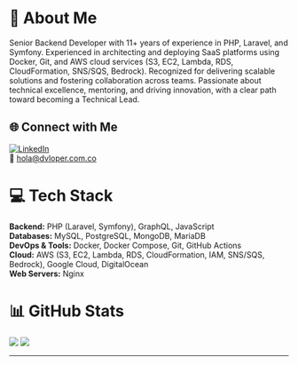 # 💫 About Me
Senior Backend Developer with 11+ years of experience in PHP, Laravel, and Symfony. Experienced in architecting and deploying SaaS platforms using Docker, Git, and AWS cloud services (S3, EC2, Lambda, RDS, CloudFormation, SNS/SQS, Bedrock). Recognized for delivering scalable solutions and fostering collaboration across teams. Passionate about technical excellence, mentoring, and driving innovation, with a clear path toward becoming a Technical Lead.

## 🌐 Connect with Me
[![LinkedIn](https://img.shields.io/badge/LinkedIn-%230077B5.svg?logo=linkedin&logoColor=white)](https://linkedin.com/in/devluism)  
📧 hola@dvloper.com.co

# 💻 Tech Stack

**Backend:** PHP (Laravel, Symfony), GraphQL, JavaScript  
**Databases:** MySQL, PostgreSQL, MongoDB, MariaDB  
**DevOps & Tools:** Docker, Docker Compose, Git, GitHub Actions  
**Cloud:** AWS (S3, EC2, Lambda, RDS, CloudFormation, IAM, SNS/SQS, Bedrock), Google Cloud, DigitalOcean  
**Web Servers:** Nginx  

# 📊 GitHub Stats
![](https://github-readme-stats.vercel.app/api?username=DevLuisManuel&show=reviews,discussions_started,discussions_answered,prs_merged,prs_merged_percentage&theme=radical&show_icons=true)
![](https://github-readme-stats.vercel.app/api/top-langs/?username=DevLuisManuel&theme=dark&hide_border=false&layout=compact)

---
